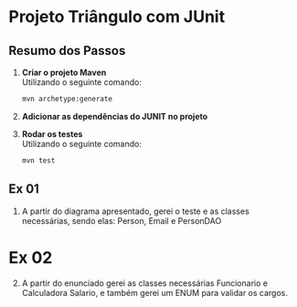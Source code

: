 # Projeto Triângulo com JUnit

## Resumo dos Passos

1. **Criar o projeto Maven**  
   Utilizando o seguinte comando:
   ```bash
   mvn archetype:generate
   ```

2. **Adicionar as dependências do JUNIT no projeto**


3. **Rodar os testes**  
   Utilizando o seguinte comando:
   ```bash
   mvn test
   ```
   

## Ex 01

1. A partir do diagrama apresentado, gerei o teste e as classes necessárias, sendo elas: Person, Email e PersonDAO 

# Ex 02

2. A partir do enunciado gerei as classes necessárias Funcionario e Calculadora Salario, e também gerei um ENUM para validar os cargos.

